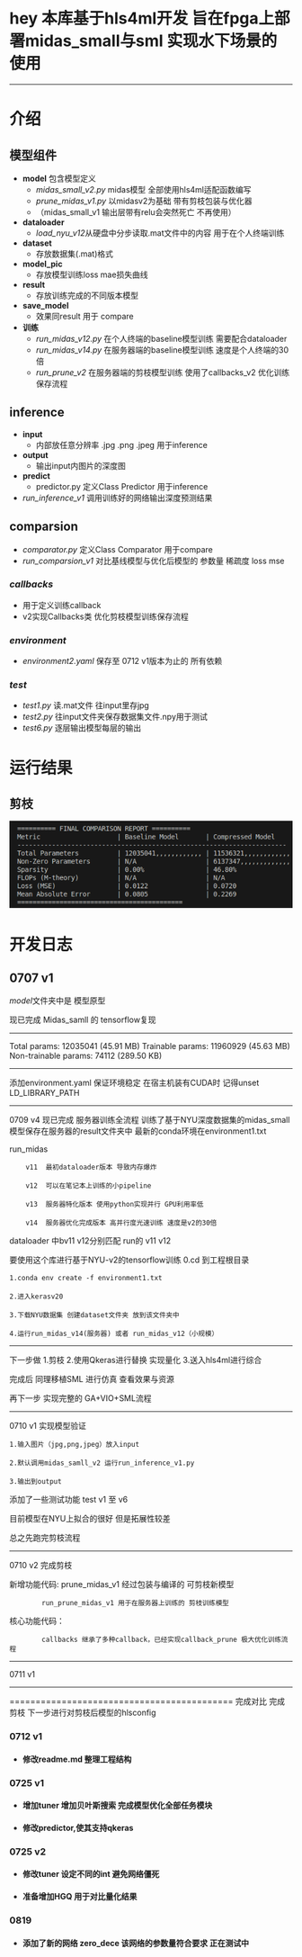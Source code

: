 # hey 本库基于hls4ml开发 旨在fpga上部署midas_small与sml 实现水下场景的使用
******************************************************
# 介绍
## 模型组件
- **model**        包含模型定义
    - *midas_small_v2.py* midas模型 全部使用hls4ml适配函数编写
    - *prune_midas_v1.py* 以midasv2为基础 带有剪枝包装与优化器
    - （midas_small_v1 输出层带有relu会突然死亡 不再使用）
- **dataloader**
    - *load_nyu_v12*从硬盘中分步读取.mat文件中的内容 用于在个人终端训练
- **dataset**
    - 存放数据集(.mat)格式
- **model_pic**
    - 存放模型训练loss mae损失曲线
- **result**
    - 存放训练完成的不同版本模型
- **save_model**
    - 效果同result 用于 compare
- **训练**
    - *run_midas_v12.py* 在个人终端的baseline模型训练 需要配合dataloader
    - *run_midas_v14.py* 在服务器端的baseline模型训练 速度是个人终端的30倍
    - *run_prune_v2* 在服务器端的剪枝模型训练 使用了callbacks_v2 优化训练保存流程



## **inference**
- **input**
    - 内部放任意分辨率 .jpg .png .jpeg  用于inference 
- **output**
    - 输出input内图片的深度图
- **predict**
    - predictor.py 定义Class Predictor 用于inference
- *run_inference_v1* 调用训练好的网络输出深度预测结果

## **comparsion**
- *comparator.py*  定义Class Comparator 用于compare
- *run_comparsion_v1* 对比基线模型与优化后模型的 参数量 稀疏度 loss mse


### *callbacks* 
- 用于定义训练callback 
- v2实现Callbacks类 优化剪枝模型训练保存流程

### *environment*
- *environment2.yaml* 保存至 0712 v1版本为止的 所有依赖

### *test*
- *test1.py* 读.mat文件 往input里存jpg
- *test2.py* 往input文件夹保存数据集文件.npy用于测试
- *test6.py* 逐层输出模型每层的输出



# 运行结果
## 剪枝
![剪枝模型与baseline模型参数对比](images/prune.png)













































# 开发日志
## 0707 v1
*model*文件夹中是 模型原型 

现已完成 Midas_samll 的 tensorflow复现
******************************************************
Total params: 12035041 (45.91 MB)
Trainable params: 11960929 (45.63 MB)
Non-trainable params: 74112 (289.50 KB)
******************************************************
添加environment.yaml 保证环境稳定 在宿主机装有CUDA时 记得unset LD_LIBRARY_PATH
******************************************************
0709 v4
现已完成 服务器训练全流程
训练了基于NYU深度数据集的midas_small
模型保存在服务器的result文件夹中
最新的conda环境在environment1.txt

run_midas 
            
        v11  最初dataloader版本 导致内存爆炸
          
        v12  可以在笔记本上训练的小pipeline
          
        v13  服务器特化版本 使用python实现并行 GPU利用率低
          
        v14  服务器优化完成版本 高并行度光速训练 速度是v2的30倍

dataloader 中bv11 v12分别匹配 run的 v11 v12

要使用这个库进行基于NYU-v2的tensorflow训练
    0.cd 到工程根目录
    
    1.conda env create -f environment1.txt
    
    2.进入kerasv20
    
    3.下载NYU数据集 创建dataset文件夹 放到该文件夹中
    
    4.运行run_midas_v14(服务器) 或者 run_midas_v12（小规模）
******************************************************
下一步做 1.剪枝   2.使用Qkeras进行替换 实现量化 3.送入hls4ml进行综合

完成后 同理移植SML 进行仿真 查看效果与资源 

再下一步 实现完整的 GA+VIO+SML流程
******************************************************
0710 v1
实现模型验证

    1.输入图片（jpg,png,jpeg）放入input

    2.默认调用midas_samll_v2 运行run_inference_v1.py

    3.输出到output

添加了一些测试功能 test v1 至 v6

目前模型在NYU上拟合的很好 但是拓展性较差

总之先跑完剪枝流程
******************************************************
0710 v2
完成剪枝

新增功能代码:
            prune_midas_v1 经过包装与编译的 可剪枝新模型

            run_prune_midas_v1 用于在服务器上训练的 剪枝训练模型

核心功能代码：

            callbacks 继承了多种callback，已经实现callback_prune 极大优化训练流程
******************************************************
0711 v1

----------------------------------------------------------------------
           
===========================================
完成对比 完成剪枝 下一步进行对剪枝后模型的hlsconfig

### 0712 v1 
- #### 修改readme.md 整理工程结构



### 0725 v1
- #### 增加tuner 增加贝叶斯搜索 完成模型优化全部任务模块
- #### 修改predictor,使其支持qkeras

### 0725 v2
- #### 修改tuner 设定不同的int 避免网络僵死
- #### 准备增加HGQ 用于对比量化结果


### 0819
- #### 添加了新的网络 zero_dece 该网络的参数量符合要求 正在测试中